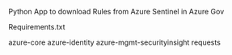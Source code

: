 Python App to download Rules from Azure Sentinel in Azure Gov

Requirements.txt

azure-core
azure-identity
azure-mgmt-securityinsight
requests
